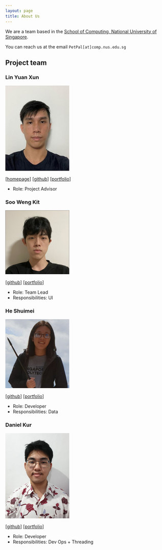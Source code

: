 ```yaml
---
layout: page
title: About Us
---
```


We are a team based in the [School of Computing, National University of Singapore](http://www.comp.nus.edu.sg).

You can reach us at the email `PetPal[at]comp.nus.edu.sg`

## Project team

### Lin Yuan Xun

<img src="images/yuanxun9834.png.jpg" width="200px">

[[homepage](http://www.comp.nus.edu.sg/~damithch)]
[[github](https://github.com/YuanXun9834)]
[[portfolio](team/yuanxun_portfolio.md)]

* Role: Project Advisor

### Soo Weng Kit

<img src="images/wengkit1.png.jpg" width="200px">

[[github](http://github.com/wengkit1)]
[[portfolio](team/johndoe.md)]

* Role: Team Lead
* Responsibilities: UI

### He Shuimei

<img src="images/shuimeihe.png.jpg" width="200px">

[[github](http://github.com/shuimeihe)] [[portfolio](team/johndoe.md)]

* Role: Developer
* Responsibilities: Data

### Daniel Kur

<img src="images/daniel-kur.png.jpg" width="200px">

[[github](http://github.com/daniel-kur)]
[[portfolio](team/johndoe.md)]

* Role: Developer
* Responsibilities: Dev Ops + Threading


